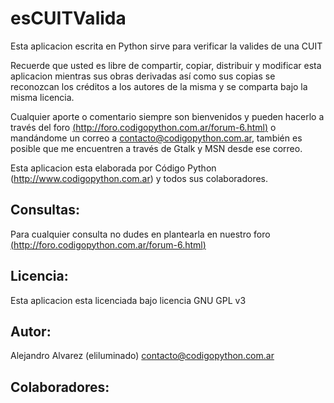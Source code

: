 # esCUITValida

Esta aplicacion escrita en Python sirve para verificar la valides de una CUIT

Recuerde que usted es libre de compartir, copiar, distribuir y modificar esta aplicacion mientras sus obras derivadas así como sus copias se reconozcan los créditos a los autores de la misma y se comparta bajo la misma licencia.

Cualquier aporte o comentario siempre son bienvenidos y pueden hacerlo a través del foro
[(http://foro.codigopython.com.ar/forum-6.html)](http://foro.codigopython.com.ar/forum-6.html) o mandándome un correo a
<contacto@codigopython.com.ar>, también es posible que me encuentren a través de Gtalk y MSN desde ese correo.

Esta aplicacion esta elaborada por Código Python (http://www.codigopython.com.ar) y todos sus
colaboradores.

## Consultas:
Para cualquier consulta no dudes en plantearla en nuestro foro
[(http://foro.codigopython.com.ar/forum-6.html)](http://foro.codigopython.com.ar/forum-6.html)

## Licencia:
Esta aplicacion esta licenciada bajo licencia GNU GPL v3


## Autor:
Alejandro Alvarez (eliluminado) <contacto@codigopython.com.ar>

## Colaboradores:
